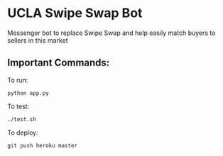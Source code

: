 # UCLA Swipe Swap Bot
Messenger bot to replace Swipe Swap and help easily match buyers to sellers in this market

## Important Commands:
To run:

```python app.py```

To test:

``` ./test.sh ```

To deploy:

``` git push heroku master ```

## 
